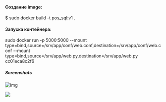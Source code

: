#### Создание image:
$ sudo docker build -t pos_sql:v1 .

#### Запуска контейнера:
sudo docker run -p 5000:5000 --mount type=bind,source=/srv/app/conf/web.conf,destination=/srv/app/conf/web.conf --mount type=bind,source=/srv/app/web.py,destination=/srv/app/web.py cc01eca8c2f6
##### Screenshots

![img](https://drive.google.com/file/d/1olzpQxHU3E-BBJnbI9XtxzXioOG8_SHw/view?usp=share_link)

![](https://drive.google.com/file/d/1WXp5iSDf-r_6eHoF2U03-a9z_rHmVLwO/view?usp=share_link)